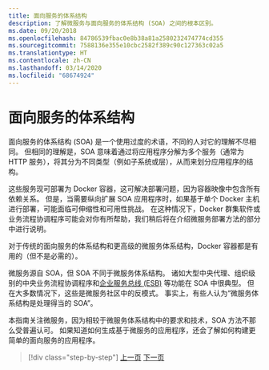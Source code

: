 ```yaml
---
title: 面向服务的体系结构
description: 了解微服务与面向服务的体系结构 (SOA) 之间的根本区别。
ms.date: 09/20/2018
ms.openlocfilehash: 84786539fbac0e8b38a81a2580232474774cd355
ms.sourcegitcommit: 7588136e355e10cbc2582f389c90c127363c02a5
ms.translationtype: HT
ms.contentlocale: zh-CN
ms.lasthandoff: 03/14/2020
ms.locfileid: "68674924"
---
```

# <a name="service-oriented-architecture"></a>面向服务的体系结构

面向服务的体系结构 (SOA) 是一个使用过度的术语，不同的人对它的理解不尽相同。 但相同的理解是，SOA 意味着通过将应用程序分解为多个服务（通常为 HTTP 服务），将其分为不同类型（例如子系统或层），从而来划分应用程序的结构。

这些服务现可部署为 Docker 容器，这可解决部署问题，因为容器映像中包含所有依赖关系。 但是，当需要纵向扩展 SOA 应用程序时，如果基于单个 Docker 主机进行部署，可能面临可伸缩性和可用性挑战。 在这种情况下，Docker 群集软件或业务流程协调程序可能会对你有所帮助，我们稍后将在介绍微服务部署方法的部分中进行说明。

对于传统的面向服务的体系结构和更高级的微服务体系结构，Docker 容器都是有用的（但不是必需的）。

微服务源自 SOA，但 SOA 不同于微服务体系结构。 诸如大型中央代理、组织级别的中央业务流程协调程序和[企业服务总线 (ESB)](https://en.wikipedia.org/wiki/Enterprise_service_bus) 等功能在 SOA 中很典型。 但在大多数情况下，这些是微服务社区中的反模式。 事实上，有些人认为“微服务体系结构是处理得当的 SOA”。

本指南关注微服务，因为相较于微服务体系结构中的要求和技术，SOA 方法不那么受普遍认可。 如果知道如何生成基于微服务的应用程序，还会了解如何构建更简单的面向服务的应用程序。

>[!div class="step-by-step"]
>[上一页](docker-application-state-data.md)
>[下一页](microservices-architecture.md)
